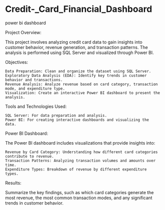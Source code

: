 # Credit-_Card_Financial_Dashboard
power bi dashboard

Project Overview:

This project involves analyzing credit card data to gain insights into customer behavior, revenue generation, and transaction patterns. The analysis is performed using SQL Server and visualized through Power BI.

Objectives:

    Data Preparation: Clean and organize the dataset using SQL Server.
    Exploratory Data Analysis (EDA): Identify key trends in customer behavior and transactions.
    Revenue Analysis: Analyze revenue based on card category, transaction mode, and expenditure type.
    Visualization: Create an interactive Power BI dashboard to present the analysis.

Tools and Technologies Used:

    SQL Server: For data preparation and analysis.
    Power BI: For creating interactive dashboards and visualizing the data.

Power BI Dashboard:

The Power BI dashboard includes visualizations that provide insights into:

    Revenue by Card Category: Understanding how different card categories contribute to revenue.
    Transaction Patterns: Analyzing transaction volumes and amounts over time.
    Expenditure Types: Breakdown of revenue by different expenditure types.


  Results:

Summarize the key findings, such as which card categories generate the most revenue, the most common transaction modes, and any significant trends in customer behavior.
